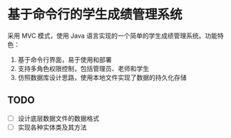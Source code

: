 # 基于命令行的学生成绩管理系统

采用 MVC 模式，使用 Java 语言实现的一个简单的学生成绩管理系统。功能特色：

1. 基于命令行界面，易于使用和部署
2. 支持多角色权限控制，包括管理员、老师和学生
3. 仿照数据库设计思路，使用本地文件实现了数据的持久化存储

## TODO

- [ ] 设计底层数据文件的数据格式
- [ ] 实现各种实体类及其方法
